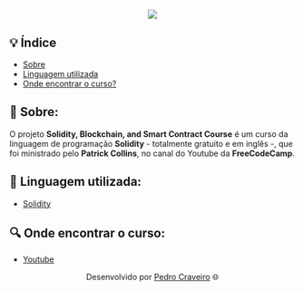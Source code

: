 <!-- Colocar uma logo no projeto -->
<!-- HTML -->
<h1 align="center">
    <img src="https://ik.imagekit.io/elankfmjpxmn/rotating-ethereum-logo_AsHY1q01V.gif?updatedAt=1638517951483"> <!-- URL da imagen -->
</h1>

## 💡 Índice

- [Sobre](#-sobre)
- [Linguagem utilizada](#-Linguagem-utilizada)
- [Onde encontrar o curso?](#-onde-encontrar-o-curso)

## 📖 Sobre: 

O projeto **Solidity, Blockchain, and Smart Contract Course** é um curso da linguagem de programação **Solidity** - totalmente gratuito e em inglês -, que foi ministrado pelo **Patrick Collins**, no canal do Youtube da **FreeCodeCamp**. 

## 📑 Linguagem utilizada:

- [Solidity](https://soliditylang.org/)

## 🔍 Onde encontrar o curso:

- [Youtube](https://www.youtube.com/watch?v=M576WGiDBdQ&t=0s)

<p align="center">Desenvolvido por <a href ="https://www.linkedin.com/in/pecraveiro/">Pedro Craveiro</a> 🌐</p>
